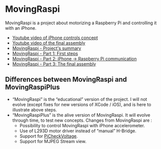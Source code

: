 MovingRaspi
===========

MovingRaspi is a project about motorizing a Raspberry Pi and controlling it with an iPhone.

* [Youtube video of iPhone controls concept](http://www.youtube.com/watch?v=zaB3agbCoIY)
* [Youtube video of the final assembly](http://www.youtube.com/watch?v=nw-39-aKUKc)
* [MovingRaspi - Project's summary](http://goddess-gate.com/projects/en/raspi/movingraspi)
* [MovingRaspi - Part 1: First steps](http://goddess-gate.com/projects/en/raspi/movingraspip01)
* [MovingRaspi - Part 2: iPhone -> Raspberry Pi communication](http://goddess-gate.com/projects/en/raspi/movingraspip02)
* [MovingRaspi - Part 3: The final assembly](http://goddess-gate.com/projects/en/raspi/movingraspip03)


Differences between MovingRaspi and MovingRaspiPlus
---------------------------------------------------
* “MovingRaspi” is the “educational” version of the project. I will not evolve (except fixes for new versions of XCode / iOS), and is here to illustrate above steps.
* “MovingRaspiPlus” is the alive version of MovingRaspi. It will evolve through time, to test new concepts. Changes from MovingRaspi are :
	* Possibility to control MovingRaspi with iPhone accelerometer.
	* Use of L293D motor driver instead of “manual” H-Bridge.
    * Support for [PiCheckVoltage](https://github.com/aboudou/picheckvoltage).
	* Support for MJPEG Stream view.